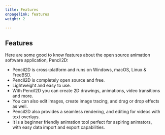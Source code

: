 ```yaml
---
title: Features
onpagelink: features
weight: 2

---
```


Features
--------

Here are some good to know features about the open source animation software application, Pencil2D:

- Pencil2D is cross-platform and runs on Windows, macOS, Linux & FreeBSD.
- Pencil2D is completely open source and free.
- Lightweight and easy to use.
- With Pencil2D you can create 2D drawings, animations, video transitions and more.
- You can also edit images, create image tracing, and drag or drop effects as well.
- Pencil2D also provides a seamless rendering, and editing for videos with text overlays.
- It is a beginner friendly animation tool perfect for aspiring animators, with easy data import and export capabilities.
